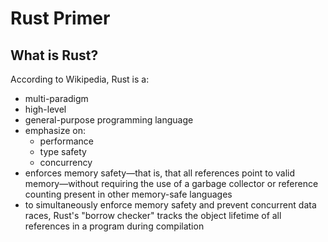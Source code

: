# Rust Primer

## What is Rust?

According to Wikipedia, Rust is a:

- multi-paradigm
- high-level
- general-purpose programming language
- emphasize on: 
	- performance
	- type safety 
	- concurrency 
- enforces memory safety—that is, that all references point to valid memory—without requiring the use of a garbage collector or reference counting present in other memory-safe languages
- to simultaneously enforce memory safety and prevent concurrent data races, Rust's "borrow checker" tracks the object lifetime of all references in a program during compilation 

